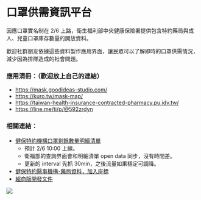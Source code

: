 口罩供需資訊平台
===

因應口罩實名制在 2/6 上路，衛生福利部中央健康保險署提供包含特約藥局與成人、兒童口罩庫存數量的開放資料。

歡迎社群朋友依據這些資料製作應用界面，讓民眾可以了解即時的口罩供需情況，減少因為排隊造成的社會問題。

### 應用清冊：（歡迎放上自己的連結）
* https://mask.goodideas-studio.com/
* https://kuro.tw/mask-map/
* https://taiwan-health-insurance-contracted-pharmacy.pu.idv.tw/
* https://line.me/ti/p/@592zrdyn

### 相關連結：
* [健保特約機構口罩剩餘數量明細清單](https://data.nhi.gov.tw/Datasets/DatasetResource.aspx?rId=A21030000I-D50001-001)
    * 預計 2/6 10:00 上線。
    * 衛福部的查詢界面會和明細清單 open data 同步，沒有時間差。
    * 更新的 interval 先抓 30min，之後流量如果穩定可調降。 
* [健保特約醫事機構-藥局資料，加入座標](https://github.com/WJWang/mask-help-info-api/issues/2)
* [超商版開發文件](https://hackmd.io/gnspjkjnQAyCUbuCE-Ju7g)

![](https://g0vhackmd.blob.core.windows.net/g0v-hackmd-images/upload_d66720899e86826c9ae2e999dbec76fe)
